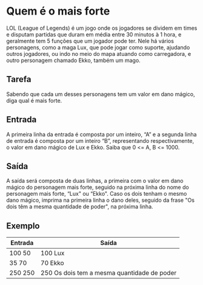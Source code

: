 # Quem é o mais forte

LOL (League of Legends) é um jogo onde os jogadores se dividem em times e disputam partidas que duram em média entre 30 minutos à 1 hora, e geralmente tem 5 funções que um jogador pode ter. Nele há vários personagens, como a maga Lux, que pode jogar como suporte, ajudando outros jogadores, ou indo no meio do mapa atuando como carregadora, e outro personagem chamado Ekko, também um mago.

## Tarefa

Sabendo que cada um desses personagens tem um valor em dano mágico, diga qual é mais forte.

## Entrada

A primeira linha da entrada é composta por um inteiro, “A” e a segunda linha de entrada é composta por um inteiro “B”, representando respectivamente, o valor em dano mágico de Lux e Ekko. Saiba que 0 <= A, B <= 1000.

## Saída

A saída será composta de duas linhas, a primeira com o valor em dano mágico do personagem mais forte, seguido na próxima linha do nome do personagem mais forte, “Lux" ou “Ekko". Caso os dois tenham o mesmo dano mágico, imprima na primeira linha o dano deles, seguido da frase "Os dois têm a mesma quantidade de poder", na próxima linha.

## Exemplo

| Entrada | Saída                                       |
| ------- | ------------------------------------------- |
| 100 50  | 100 Lux                                     |
| 35 70   | 70 Ekko                                     |
| 250 250 | 250 Os dois tem a mesma quantidade de poder |
